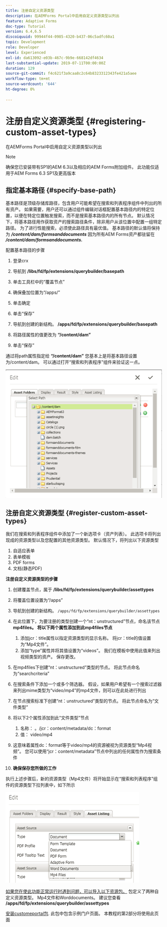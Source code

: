 ```yaml
---
title: 注册自定义资源类型
description: 在AEMForms Portal中启用自定义资源类型以列出
feature: Adaptive Forms
doc-type: Tutorial
version: 6.4,6.5
discoiquuid: 99944f44-0985-4320-b437-06c5adfc60a1
topic: Development
role: Developer
level: Experienced
exl-id: da613092-e03b-467c-9b9e-668142df4634
last-substantial-update: 2019-07-11T00:00:00Z
duration: 129
source-git-commit: f4c621f3a9caa8c2c64b8323312343fe421a5aee
workflow-type: tm+mt
source-wordcount: '644'
ht-degree: 0%

---
```


# 注册自定义资源类型 {#registering-custom-asset-types}

在AEMForms Portal中启用自定义资源类型以列出

>[!NOTE]
>
>确保您已安装带有SP1的AEM 6.3以及相应的AEM Forms附加组件。 此功能仅适用于AEM Forms 6.3 SP1及更高版本

## 指定基本路径 {#specify-base-path}

基本路径是顶级存储库路径，包含用户可能希望在搜索和列表程序组件中列出的所有资产。 如果需要，用户还可以通过组件编辑对话框配置基本路径内的特定位置，以便在特定位置触发搜索，而不是搜索基本路径内的所有节点。 默认情况下，将基本路径用作获取资产的搜索路径条件，除非用户从该位置中配置一组特定路径。 为了进行性能搜索，必须使此路径具有最优值。 基本路径的默认值将保持为 **_/content/dam/formsanddocuments_** 因为所有AEM Forms资产都驻留在 **_/content/dam/formsanddocuments._**

配置基本路径的步骤

1. 登录crx
1. 导航到 **/libs/fd/fp/extensions/querybuilder/basepath**

1. 单击工具栏中的“覆盖节点”
1. 确保叠加位置为“/apps/”
1. 单击确定
1. 单击“保存”
1. 导航到创建的新结构。 **/apps/fd/fp/extensions/querybuilder/basepath**

1. 将路径属性的值更改为 **“/content/dam”**
1. 单击“保存”

通过将path属性指定给 **“/content/dam”** 您基本上是将基本路径设置为/content/dam。 可以通过打开“搜索和列表程序”组件来验证这一点。

![基础路径](assets/basepath.png)

## 注册自定义资源类型 {#register-custom-asset-types}

我们在搜索和列表程序组件中添加了一个新选项卡（资产列表）。 此选项卡将列出现成的资源类型以及您配置的其他资源类型。 默认情况下，将列出以下资源类型

1. 自适应表单
1. 表单模板
1. PDF forms
1. 文档(静态PDF)

**注册自定义资源类型的步骤**

1. 创建覆盖节点，属于 **/libs/fd/fp/extensions/querybuilder/assettypes**

1. 将覆盖位置设置为“/apps”
1. 导航到创建的新结构。 `/apps/fd/fp/extensions/querybuilder/assettypes`

1. 在此位置下，为要注册的类型创建一个“nt：unstructured”节点，命名该节点 **mp4files。 将以下两个属性添加到此mp4files节点**

   1. 添加jcr：title属性以指定资源类型的显示名称。 将jcr：title的值设置为“Mp4文件”。
   1. 添加“type”属性并将其值设置为“videos”。 我们在模板中使用此值来列出视频类型的资产。 保存更改。

1. 在mp4files下创建“nt：unstructured”类型的节点。 将此节点命名为“searchcriteria”
1. 在搜索条件下添加一个或多个筛选器。 假设，如果用户希望有一个搜索过滤器来列出mime类型为“video/mp4”的mp4文件，则可以在此处进行列出
1. 在节点搜索标准下创建“nt：unstructured”类型的节点。 将此节点命名为“文件类型”
1. 将以下2个属性添加到此“文件类型”节点

   1. 名称： 。/jcr：content/metadata/dc：format
   1. 值： video/mp4

1. 这意味着属性dc：format等于video/mp4的资源被视为资源类型“Mp4视频”。 您可以使用“jcr：content/metadata”节点中列出的任何属性作为搜索条件

1. **确保保存您所做的工作**

执行上述步骤后，新的资源类型（Mp4文件）将开始显示在“搜索和列表程序”组件的资源类型下拉列表中，如下所示

![mp4files](assets/mp4files.png)

[如果您在使此功能正常运行时遇到问题，可以导入以下资源包。](assets/assettypeskt1.zip) 包定义了两种自定义资源类型。 Mp4文件和Worddocuments。 建议您查看 **/apps/fd/fp/extensions/querybuilder/assettypes**

[安装customeportal包](assets/customportalpage.zip). 此包中包含示例门户页面。 本教程的第2部分将使用此页面
